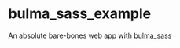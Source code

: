 # bulma_sass_example

An absolute bare-bones web app with [bulma_sass](https://pub.dartlang.org/packages/bulma_sass)